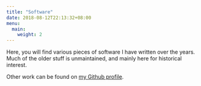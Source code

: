 ```yaml
---
title: "Software"
date: 2018-08-12T22:13:32+08:00
menu:
  main:
    weight: 2
---
```


Here, you will find various pieces of software I have written over the
years.  Much of the older stuff is unmaintained, and mainly here for
historical interest.

Other work can be found on [my Github
profile](https://github.com/jhenstridge).